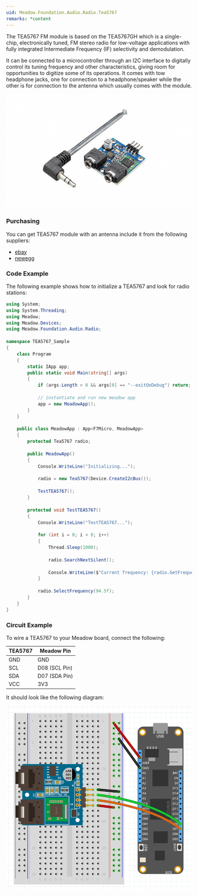 ```yaml
---
uid: Meadow.Foundation.Audio.Radio.Tea5767
remarks: *content
---
```


The TEA5767 FM module is based on the TEA5767GH which is a single-chip, electronically tuned, FM stereo radio for low-voltage applications with fully integrated Intermediate Frequency (IF) selectivity and demodulation. 

It can be connected to a microcontroller through an I2C interface to digitally control its tuning frequency and other characteristics, giving room for opportunities to digitize some of its operations. It comes with tow headphone jacks, one for connection to a headphone/speaker while the other is for connection to the antenna which usually comes with the module.

![](../../API_Assets/Meadow.Foundation.Audio.Radio.Tea5767/TEA5767.png)

### Purchasing

You can get TEA5767 module with an antenna include it from the following suppliers:

* [ebay](https://www.ebay.com/itm/76-108MHZ-TEA5767-FM-Stereo-Radio-Module-Cable-Antenna-for-Arduino-/221610856360)
* [newegg](https://www.newegg.ca/p/2S7-01JA-0KY52?item=9SIAJHJ8XC0373&source=region&nm_mc=knc-googleadwordscamkpl-pc&cm_mmc=knc-googleadwordscamkpl-pc-_-pla-lyx+tech+ltd-_-gadgets-_-9SIAJHJ8XC0373&gclid=Cj0KCQjwoKzsBRC5ARIsAITcwXFdQwVcwKklE8IqlrxY8GWLK0dcccGzBlp7OGjuNijObuUBybiqWuwaAqjwEALw_wcB)

### Code Example

The following example shows how to initialize a TEA5767 and look for radio stations:

```csharp
using System;
using System.Threading;
using Meadow;
using Meadow.Devices;
using Meadow.Foundation.Audio.Radio;

namespace TEA5767_Sample
{
    class Program
    {
        static IApp app;
        public static void Main(string[] args)
        {
            if (args.Length > 0 && args[0] == "--exitOnDebug") return;

            // instantiate and run new meadow app
            app = new MeadowApp();
        }
    }
    
    public class MeadowApp : App<F7Micro, MeadowApp>
    {
        protected Tea5767 radio;

        public MeadowApp()
        {
            Console.WriteLine("Initializing...");
            
            radio = new Tea5767(Device.CreateI2cBus());

            TestTEA5767();
        }

        protected void TestTEA5767() 
        {
            Console.WriteLine("TestTEA5767...");

            for (int i = 0; i < 8; i++)
            {
                Thread.Sleep(1000);

                radio.SearchNextSilent();

                Console.WriteLine($"Current frequency: {radio.GetFrequency()}");
            }

            radio.SelectFrequency(94.5f);
        }
    }
}
```

### Circuit Example

To wire a TEA5767 to your Meadow board, connect the following:

| TEA5767 | Meadow Pin    |
|---------|---------------|
| GND     | GND           |
| SCL     | D08 (SCL Pin) |
| SDA     | D07 (SDA Pin) |
| VCC     | 3V3           |

It should look like the following diagram:

![](../../API_Assets/Meadow.Foundation.Audio.Radio.Tea5767/TEA5767_Frizzing.png)
